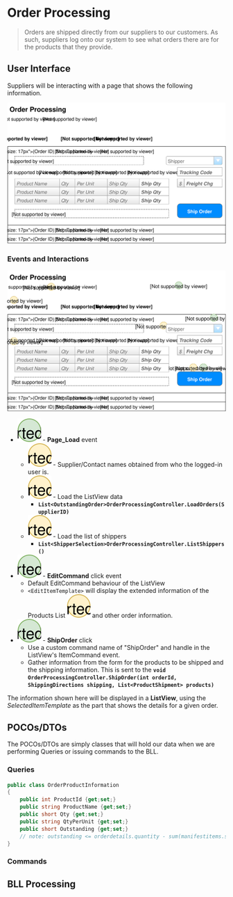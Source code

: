 # Order Processing

> Orders are shipped directly from our suppliers to our customers. As such, suppliers log onto our system to see what orders there are for the products that they provide.

## User Interface

Suppliers will be interacting with a page that shows the following information.

![Mockup](./Shipping-Orders.svg)

### Events and Interactions
![Mockup](./ShippingOrdersPlan.svg)
- ![](1.svg) - **Page_Load** event
    - ![](A.svg) - Supplier/Contact names obtained from who the logged-in user is.
    - ![](B.svg) - Load the ListView data
        - **`List<OutstandingOrder>OrderProcessingController.LoadOrders(SupplierID)`**
    - ![](C.svg) - Load the list of shippers
        - **`List<ShipperSelection>OrderProcessingController.ListShippers()`**
- ![](2.svg) - **EditCommand** click event
    - Default EditCommand behaviour of the ListView
    - `<EditItemTemplate>` will display the extended information of the Products List ![](D.svg) and other order information.
- ![](3.svg) - **ShipOrder** click
    - Use a custom command name of "ShipOrder" and handle in the ListView's ItemCommand event.
    - Gather information from the form for the products to be shipped and the shipping information. This is sent to the **``void OrderProcessingController.ShipOrder(int orderId, ShippingDirections shipping, List<ProductShipment> products)``**

The information shown here will be displayed in a **ListView**, using the *SelectedItemTemplate* as the part that shows the details for a given order.

## POCOs/DTOs

The POCOs/DTOs are simply classes that will hold our data when we are performing Queries or issuing commands to the BLL.

### Queries

```csharp
public class OrderProductInformation
{
    public int ProductId {get;set;}
    public string ProductName {get;set;}
    public short Qty {get;set;}
    public string QtyPerUnit {get;set;}
    public short Outstanding {get;set;}
    // note: outstanding <= orderdetails.quantity - sum(manifestitems.shipquantity) for that product/order
}
```

### Commands

## BLL Processing
